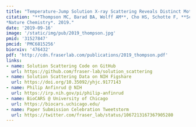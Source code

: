 ```yaml
---
title: "Temperature-Jump Solution X-ray Scattering Reveals Distinct Motions in a Dynamic Enzyme."
citation: "**Thompson MC, Barad BA, Wolff AM**, Cho HS, Schotte F, **Schwarz DMC**, Anfinrud P, **Fraser JS**.
*Nature Chemistry*. 2019."
date: '2019-09-16'
image: '/static/img/pub/2019_thompson.jpg'
pmid: '31527847'
pmcid: 'PMC6815256'
biorxiv: '476432'
pdf: 'http://cdn.fraserlab.com/publications/2019_thompson.pdf'
links:
- name: Solution Scattering Code on GitHub
  url: https://github.com/fraser-lab/solution_scattering
- name: Solution Scattering Data on NIH Figshare
  url: https://doi.org/10.35092/yhjc.9177143
- name: Philip Anfinrud @ NIH
  url: https://irp.nih.gov/pi/philip-anfinrud
- name: BioCARS @ University of Chicago
  url: https://biocars.uchicago.edu/
- name: Paper Submission Celebration Tweetstorm
  url: https://twitter.com/fraser_lab/status/1067213167367905280
---
```

